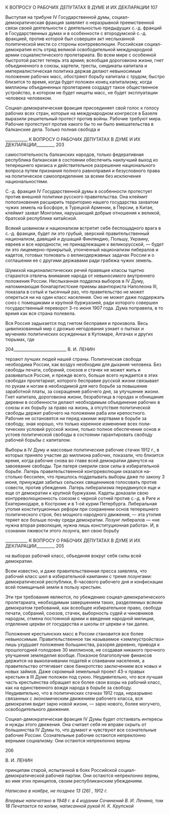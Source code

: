 К ВОПРОСУ О РАБОЧИХ ДЕПУТАТАХ В ДУМЕ И ИХ ДЕКЛАРАЦИИ 107

Выступая на трибуне IV Государственной думы, социал-демократическая фракция заявляет о неразрывной преемственной связи своей деятельности с деятельностью пре­дыдущих с.-д. фракций в Государственных думах и в особенности с втородумской с.-д. фракцией, против которой был совершен акт неслыханной политической мести со сто­роны контрреволюции. Российская социал-демократия есть отряд великой освободи­тельной международной армии социалистического пролетариата. Во всем мире с осо­бенной быстротой растет теперь эта армия; всеобщая дороговизна жизни, гнет объеди­ненного в союзы, картели, тресты, синдикаты капитала и империалистическая политика держав делают невыносимым положение рабочих масс, обостряют борьбу капитала с трудом; быстро близится то время, когда будет положен конец капитализму, когда миллионы объединенных пролетариев создадут такое общественное устройство, в ко­тором не будет нищеты масс, не будет эксплуатации человека человеком.

Социал-демократическая фракция присоединяет свой голос к голосу рабочих всех стран, которые на международном конгрессе в Базеле выразили решительный протест против войны. Рабочие требуют мира. Рабочие протестуют против какого бы то ни бы­ло вмешательства в балканские дела. Только полная свобода и

  

___________ К ВОПРОСУ О РАБОЧИХ ДЕПУТАТАХ В ДУМЕ И ИХ ДЕКЛАРАЦИИ_________ 203

самостоятельность балканских народов, только федеративная республика балканская в состоянии обеспечить наилучший выход из теперешнего кризиса и действительное раз­решение национального вопроса путем признания полного равноправия и безусловного права на политическое самоопределение за всеми без исключения национальностями.

С.-д. фракция IV Государственной думы в особенности протестует против внешней политики русского правительства. Она клеймит поползновения расширить территорию нашего государства захватом чужих земель на Босфоре, в Турецкой Армении, в Пер­сии, в Китае, клеймит захват Монголии, нарушающий добрые отношения к великой, братской республике китайской.

Всякий шовинизм и национализм встретит себе беспощадного врага в с.-д. фракции, будет ли это грубый, зверский правительственный национализм, давящий и душащий Финляндию, Польшу, Украину, евреев и все народности, не принадлежащие к велико­русской, — будет ли это лицемерно-прикрытый, утонченный национализм либералов и кадетов, готовых толковать о великодержавных задачах России и о соглашении ее с другими державами ради грабежа чужих земель.

Шумихой националистических речей правящие классы тщетно стараются отвлечь внимание народа от невыносимого внутреннего положения России. Неслыханная под­делка выборов в IV Думу, напоминающая бонапартистские приемы авантюриста Напо­леона III, показала в сотый и тысячный раз, что правительство не может опереться ни на один класс населения. Оно не может даже поддержать союз с помещиками и круп­ной буржуазией, ради которого совершен государственный переворот 3-го июня 1907 года. Дума поправела, в то время как вся страна полевела.

Вся Россия задыхается под гнетом бесправия и произвола. Весь цивилизованный мир с дрожью негодования узнает о пытках и мучениях политических осужденных в Кутомаре, Алгачах и других тюрьмах, где

  

204__________________________ В. И. ЛЕНИН

терзают лучших людей нашей страны. Политическая свобода необходима России, как воздух необходим для дыхания человека. Без свободы печати, собраний, союзов и ста­чек не может жить и развиваться Россия, и прежде всего, больше всего нуждается в этих свободах пролетариат, которого бесправие русской жизни связывает по рукам и ногам в необходимой для него борьбе за повышение заработной платы, за сокращение рабочего дня, за улучшение жизни. Гнет капитала, дороговизна жизни, безработица в городах и обнищание деревни в особенности делают необходимым объединение рабо­чих в союзы и их борьбу за право на жизнь, а отсутствие политической свободы держит рабочего на положении раба или крепостного. Рабочие не остановятся ни перед какими жертвами в борьбе за свободу, зная хорошо, что только коренное изменение всех поли­тических условий русской жизни, только полное обеспечение основ и устоев политиче­ской свободы в состоянии гарантировать свободу рабочей борьбы с капиталом.

Выборы в IV Думу и массовые политические рабочие стачки 1912 г., в которых при­няло участие до миллиона рабочих, показали, что близится время, когда рабочие снова во главе всей демократии двинутся на завоевание свободы. Три лагеря смерили свои силы в избирательной борьбе. Лагерь правительственной контрреволюции оказался на­столько бессилен, что пришлось подделывать выборы даже по закону 3 июня, принуж­дая забитых сельских священников голосовать против совести, против убеждения. Ла­герь либерализма передвинулся еще и еще от демократии к крупной буржуазии. Кадеты доказали свою контрреволюционность союзом с черной сотней против с.-д. в Риге и Екатеринодаре, в Костроме и в 1-ой курии Петербурга. Либеральная утопия конститу­ционных реформ при сохранении основ теперешнего политического строя, без мощно­го народного движения, — эта утопия теряет все больше почву среди демократии. Ло­зунг либералов — «не нужна вторая революция, нужна лишь конституционная работа». И, в сознании лживости этого лозунга, вел свою борьбу

  

___________ К ВОПРОСУ О РАБОЧИХ ДЕПУТАТАХ В ДУМЕ И ИХ ДЕКЛАРАЦИИ_________ 205

на выборах рабочий класс, объединяя вокруг себя силы всей демократии.

Всем известно, и даже правительственная пресса заявляла, что рабочий класс шел в избирательной кампании с тремя лозунгами: демократической республики, 8-часового рабочего дня и конфискации всей помещичьей земли в пользу крестьян.

Эти три требования являются, по убеждению социал-демократического пролетариа­та, необходимым завершением таких, разделяемых всяким демократом требований, как всеобщее избирательное право, свобода печати, собраний, союзов, стачек, выборность судей и чиновников народом, отмена постоянной армии и введение народной милиции, отделение церкви от государства и школы от церкви и так далее.

Положение крестьянских масс в России становится все более невыносимым. Прави­тельственное так называемое «землеустройство» лишь ухудшает положение большин­ства, разоряя деревню, приводя к прошлогодней голодовке 30 миллионов, не создавая никакого прочного улучшения земледелия вообще. Показное благополучие финансов держится на выколачивании податей и спаивании населения, а правительство оттягива­ет свое банкротство заключением все новых и новых займов. Даже скромный земель­ный проект 43-х правых крестьян в III Думе положен под сукно. Неудивительно, что вся лучшая часть крестьянства обращает все более свои взоры на рабочий класс, как на единственного вождя народа в борьбе за свободу. Неудивительно, что в политических стачках 1912 года, неразрывно связанных с экономическим движением рабочего класса, вся демократия видит зарю новой жизни, — зарю нового, более могучего, освободи­тельного движения.

Социал-демократическая фракция IV Думы будет отстаивать интересы и нужды это­го движения. Она считает себя не вправе скрыть от большинства IV Думы то, что ду­мают и чувствуют все сознательные рабочие России. Сознательные рабочие остаются непреклонно верными социализму. Они остаются непреклонно верны

  

206

  

В. И. ЛЕНИН

  

принципам старой, испытанной в боях Российской социал-демократической рабочей партии. Они остаются непреклонно верны, во имя этих принципов, своим республикан­ским убеждениям.

  

_Написано в ноябре,_ _не позднее 13 (26) , 1912 г._

_Впервые напечатано в 1948 г. в 4 издании Сочинений В. И. Ленина, том 18_
_Печатается по копии, написанной_ _рукой Н. К. Крупской_
